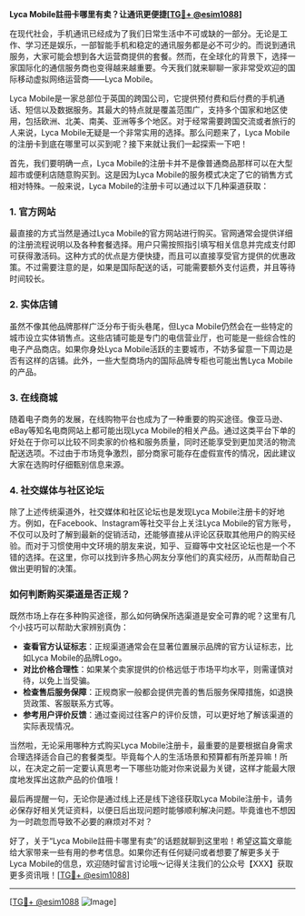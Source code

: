 **Lyca Mobile註冊卡哪里有卖？让通讯更便捷[[TG💪+ @esim1088](https://t.me/s/esim1088)]**

在现代社会，手机通讯已经成为了我们日常生活中不可或缺的一部分。无论是工作、学习还是娱乐，一部智能手机和稳定的通讯服务都是必不可少的。而说到通讯服务，大家可能会想到各大运营商提供的套餐。然而，在全球化的背景下，选择一家国际化的通信服务商也变得越来越重要。今天我们就来聊聊一家非常受欢迎的国际移动虚拟网络运营商——Lyca Mobile。

Lyca Mobile是一家总部位于英国的跨国公司，它提供预付费和后付费的手机通话、短信以及数据服务。其最大的特点就是覆盖范围广，支持多个国家和地区使用，包括欧洲、北美、南美、亚洲等多个地区。对于经常需要跨国交流或者旅行的人来说，Lyca Mobile无疑是一个非常实用的选择。那么问题来了，Lyca Mobile的注册卡到底在哪里可以买到呢？接下来就让我们一起探索一下吧！

首先，我们要明确一点，Lyca Mobile的注册卡并不是像普通商品那样可以在大型超市或便利店随意购买到。这是因为Lyca Mobile的服务模式决定了它的销售方式相对特殊。一般来说，Lyca Mobile的注册卡可以通过以下几种渠道获取：

### 1. 官方网站

最直接的方式当然是通过Lyca Mobile的官方网站进行购买。官网通常会提供详细的注册流程说明以及各种套餐选择。用户只需按照指引填写相关信息并完成支付即可获得激活码。这种方式的优点是方便快捷，而且可以直接享受官方提供的优惠政策。不过需要注意的是，如果是国际配送的话，可能需要额外支付运费，并且等待时间较长。

### 2. 实体店铺

虽然不像其他品牌那样广泛分布于街头巷尾，但Lyca Mobile仍然会在一些特定的城市设立实体销售点。这些店铺可能是专门的电信营业厅，也可能是一些综合性的电子产品商店。如果你身处Lyca Mobile活跃的主要城市，不妨多留意一下周边是否有这样的店铺。此外，一些大型商场内的国际品牌专柜也可能出售Lyca Mobile的产品。

### 3. 在线商城

随着电子商务的发展，在线购物平台也成为了一种重要的购买途径。像亚马逊、eBay等知名电商网站上都可能出现Lyca Mobile的相关产品。通过这类平台下单的好处在于你可以比较不同卖家的价格和服务质量，同时还能享受到更加灵活的物流配送选项。不过由于市场竞争激烈，部分商家可能存在虚假宣传的情况，因此建议大家在选购时仔细甄别信息来源。

### 4. 社交媒体与社区论坛

除了上述传统渠道外，社交媒体和社区论坛也是发现Lyca Mobile注册卡的好地方。例如，在Facebook、Instagram等社交平台上关注Lyca Mobile的官方账号，不仅可以及时了解到最新的促销活动，还能够直接从评论区获取其他用户的购买经验。而对于习惯使用中文环境的朋友来说，知乎、豆瓣等中文社区论坛也是一个不错的选择。在这里，你可以找到许多热心网友分享他们的真实经历，从而帮助自己做出更明智的决策。

### 如何判断购买渠道是否正规？

既然市场上存在多种购买途径，那么如何确保所选渠道是安全可靠的呢？这里有几个小技巧可以帮助大家辨别真伪：

- **查看官方认证标志**：正规渠道通常会在显著位置展示品牌的官方认证标志，比如Lyca Mobile的品牌Logo。
- **对比价格合理性**：如果某个卖家提供的价格远低于市场平均水平，则需谨慎对待，以免上当受骗。
- **检查售后服务保障**：正规商家一般都会提供完善的售后服务保障措施，如退换货政策、客服联系方式等。
- **参考用户评价反馈**：通过查阅过往客户的评价反馈，可以更好地了解该渠道的实际表现情况。

当然啦，无论采用哪种方式购买Lyca Mobile注册卡，最重要的是要根据自身需求合理选择适合自己的套餐类型。毕竟每个人的生活场景和预算都有所差异嘛！所以，在决定之前一定要认真思考一下哪些功能对你来说最为关键，这样才能最大限度地发挥出这款产品的价值哦！

最后再提醒一句，无论你是通过线上还是线下途径获取Lyca Mobile注册卡，请务必保存好相关凭证资料，以便日后出现问题时能够顺利解决问题。毕竟谁也不想因为一时疏忽而导致不必要的麻烦对不对？

好了，关于“Lyca Mobile註冊卡哪里有卖”的话题就聊到这里啦！希望这篇文章能给大家带来一些有用的参考信息。如果你还有任何疑问或者想要了解更多关于Lyca Mobile的信息，欢迎随时留言讨论哦～记得关注我们的公众号【XXX】获取更多资讯哦！[[TG💪+ @esim1088](https://t.me/s/esim1088)]

---

[[TG💪+ @esim1088](https://t.me/s/esim1088) ![Image](https://i.postimg.cc/4NQfJmqS/Snipaste-2025-05-13-00-14-12.png)]